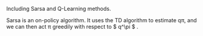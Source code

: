 Including Sarsa and Q-Learning methods.

Sarsa is an on-policy algorithm. It uses the TD algorithm to estimate qπ, and we can then act π
greedily with respect to $ q^\pi $ .
